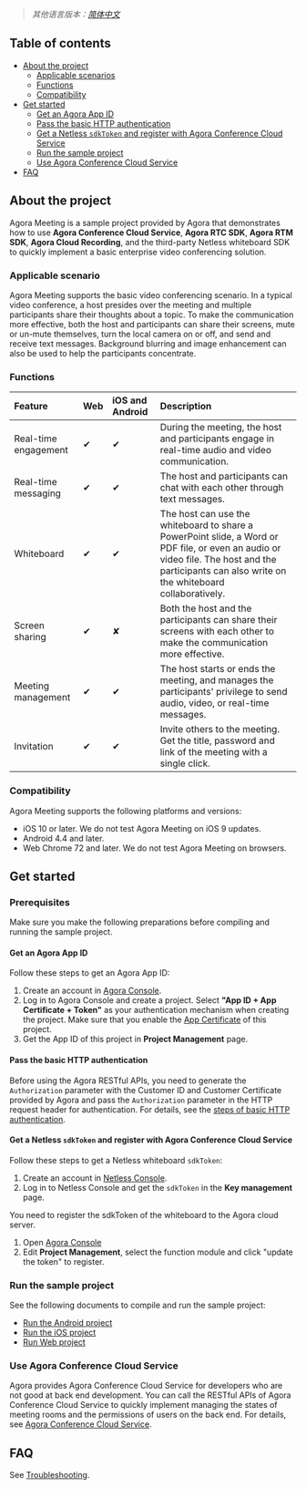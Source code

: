 > *其他语言版本：[简体中文](README.zh.md)*

## Table of contents
- [About the project](https://github.com/AgoraIO-Usecase/AgoraMeeting#about-the-project)
  - [Applicable scenarios](https://github.com/AgoraIO-Usecase/AgoraMeeting#applicable-scenarios)
  - [Functions](https://github.com/AgoraIO-Usecase/AgoraMeeting#functions)
  - [Compatibility](https://github.com/AgoraIO-Usecase/AgoraMeeting#compatibility)
- [Get started](https://github.com/AgoraIO-Usecase/AgoraMeeting#get-started)
    - [Get an Agora App ID](https://github.com/AgoraIO-Usecase/AgoraMeeting#get-an-agora-app-id)
    - [Pass the basic HTTP authentication](https://github.com/AgoraIO-Usecase/AgoraMeeting#pass-the-basic-http-authentication)
    - [Get a Netless  `sdkToken` and register with Agora Conference Cloud Service](https://github.com/AgoraIO-Usecase/AgoraMeeting#get-a-netless--sdktoken-and-register-with-agora-conference-cloud-service)
  - [Run the sample project](https://github.com/AgoraIO-Usecase/AgoraMeeting#run-the-sample-project)
  - [Use Agora Conference Cloud Service](https://github.com/AgoraIO-Usecase/AgoraMeeting#use-agora-conference-cloud-service)
- [FAQ](https://github.com/AgoraIO-Usecase/AgoraMeeting#faq)

## About the project

Agora Meeting is a sample project provided by Agora that demonstrates how to use **Agora Conference Cloud Service**, **Agora RTC SDK**, **Agora RTM SDK**, **Agora Cloud Recording**, and the third-party Netless whiteboard SDK to quickly implement a basic enterprise video conferencing solution.

### Applicable scenario

Agora Meeting supports the basic video conferencing scenario. In a typical video conference, a host presides over the meeting and multiple participants share their thoughts about a topic. To make the communication more effective, both the host and participants can share their screens, mute or un-mute themselves, turn the local camera on or off, and send and receive text messages. Background blurring and image enhancement can also be used to help the participants concentrate. 

### Functions

| Feature              | Web  | iOS and Android | Description                                                  |
| :------------------- | :--- | :-------------- | :----------------------------------------------------------- |
| Real-time engagement | ✔    | ✔               | During the meeting, the host and participants engage in real-time audio and video communication. |
| Real-time messaging  | ✔    | ✔               | The host and participants can chat with each other through text messages. |
| Whiteboard           | ✔    | ✔               | The host can use the whiteboard to share a PowerPoint slide, a Word or PDF file, or even an audio or video file. The host and the participants can also write on the whiteboard collaboratively. |
| Screen sharing       | ✔    | ✘               | Both the host and the participants can share their screens with each other to make the communication more effective. |
| Meeting management   | ✔    | ✔               | The host starts or ends the meeting, and manages the participants' privilege to send audio, video, or real-time messages. |
| Invitation           | ✔    | ✔               | Invite others to the meeting. Get the title, password and link of the meeting with a single click. |

### Compatibility

 Agora Meeting supports the following platforms and versions: 

- iOS 10 or later. We do not test Agora Meeting on iOS 9 updates.
- Android 4.4 and later.
- Web Chrome 72 and later. We do not test Agora Meeting on browsers.

## Get started

### Prerequisites 

Make sure you make the following preparations before compiling and running the sample project.

#### Get an Agora App ID
Follow these steps to get an Agora App ID:
  1. Create an account in [Agora Console](https://sso.agora.io/v2/signup).
  2. Log in to Agora Console and create a project. Select **"App ID + App Certificate + Token"** as your authentication mechanism when creating the project. Make sure that you enable the [App Certificate](https://docs.agora.io/en/Agora%20Platform/token?platform=All%20Platforms#appcertificate) of this project.
  3. Get the App ID of this project in **Project Management** page.

#### Pass the basic HTTP authentication

Before using the Agora RESTful APIs, you need to generate the `Authorization` parameter with the Customer ID and Customer Certificate provided by Agora and pass the `Authorization` parameter in the HTTP request header for authentication. For details, see the [steps of basic HTTP authentication](https://docs.agora.io/en/faq/restful_authentication).

#### Get a Netless  `sdkToken` and register with Agora Conference Cloud Service
Follow these steps to get a Netless whiteboard  `sdkToken`:
1. Create an account in [Netless Console](https://console.herewhite.com/en/register/).
2. Log in to Netless Console and get the `sdkToken` in the **Key management** page.

You need to register the sdkToken of the whiteboard to the Agora cloud server.
1. Open [Agora Console](https://console.agora.io/)
2. Edit **Project Management**, select the function module and click "update the token" to register.

### Run the sample project

See the following documents to compile and run the sample project:

- [Run the Android project](https://github.com/AgoraIO-Usecase/AgoraMeeting/tree/master/AgoraMeeting_Android)
- [Run the iOS project](https://github.com/AgoraIO-Usecase/AgoraMeeting/tree/master/AgoraMeeting_iOS)
- [Run Web project](https://github.com/AgoraIO-Usecase/AgoraMeeting/tree/master/AgoraMeeting_Web)

### Use Agora Conference Cloud Service

Agora provides Agora Conference Cloud Service for developers who are not good at back end development. You can call the RESTful APIs of Agora Conference Cloud Service to quickly implement managing the states of meeting rooms and the permissions of users on the back end. For details, see [Agora Conference Cloud Service](https://github.com/AgoraIO-Usecase/AgoraMeeting/wiki/Agora-Cloud-Service).

## FAQ

See [Troubleshooting](https://github.com/AgoraIO-Usecase/AgoraMeeting/wiki/Trouble-Shooting).

